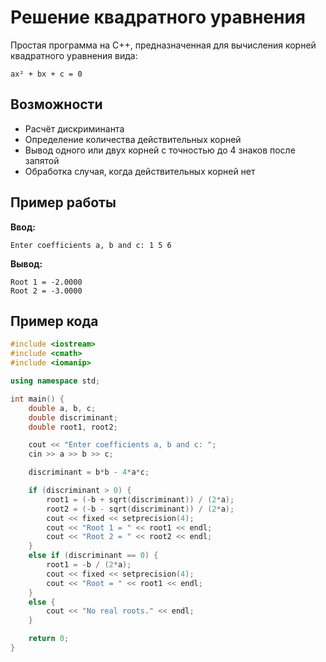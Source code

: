# Решение квадратного уравнения

Простая программа на C++, предназначенная для вычисления корней квадратного уравнения вида:

```
ax² + bx + c = 0
```

##  Возможности

- Расчёт дискриминанта
- Определение количества действительных корней
- Вывод одного или двух корней с точностью до 4 знаков после запятой
- Обработка случая, когда действительных корней нет

##  Пример работы

**Ввод:**
```
Enter coefficients a, b and c: 1 5 6
```

**Вывод:**
```
Root 1 = -2.0000
Root 2 = -3.0000
```

##  Пример кода

```cpp
#include <iostream>
#include <cmath>
#include <iomanip>

using namespace std;

int main() {
    double a, b, c;
    double discriminant;
    double root1, root2;

    cout << "Enter coefficients a, b and c: ";
    cin >> a >> b >> c;

    discriminant = b*b - 4*a*c;

    if (discriminant > 0) {
        root1 = (-b + sqrt(discriminant)) / (2*a);
        root2 = (-b - sqrt(discriminant)) / (2*a);
        cout << fixed << setprecision(4);
        cout << "Root 1 = " << root1 << endl;
        cout << "Root 2 = " << root2 << endl;
    }
    else if (discriminant == 0) {
        root1 = -b / (2*a);
        cout << fixed << setprecision(4);
        cout << "Root = " << root1 << endl;
    }
    else {
        cout << "No real roots." << endl;
    }

    return 0;
}
```

